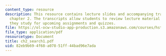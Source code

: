 ```yaml
---
content_type: resource
description: This resource contains lecture slides and accompanying transcripts for
  chapter 2. The transcripts allow students to review lecture material in detail as
  they study for upcoming assignments and quizzes.
file: https://ol-ocw-studio-app-production.s3.amazonaws.com/courses/hst-947-medical-artificial-intelligence-spring-2005/82eb9b694f68a07851ff44bad96e7ada_ch2_search1.pdf
file_type: application/pdf
resourcetype: Document
title: ch2_search1.pdf
uid: 82eb9b69-4f68-a078-51ff-44bad96e7ada
---
```

